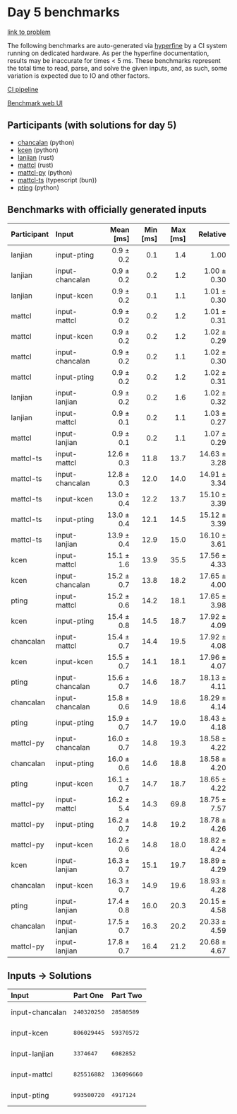 # Day 5 benchmarks

[link to problem](https://adventofcode.com/2023/day/5)

The following benchmarks are auto-generated via
[hyperfine](https://github.com/sharkdp/hyperfine) by a CI system running on
dedicated hardware. As per the hyperfine documentation, results may be
inaccurate for times < 5 ms. These benchmarks represent the total time to read,
parse, and solve the given inputs, and, as such, some variation is expected due
to IO and other factors.

[CI pipeline](http://ci.papercode.net:8080/teams/main/pipelines/aoc2023)

[Benchmark web UI](https://aoc.ancalagon.black)


## Participants (with solutions for day 5)

- [chancalan](https://github.com/chancalan/aoc2023) (python)
- [kcen](https://github.com/kcen/aoc2023) (python)
- [lanjian](https://github.com/lanjian/aoc-2023) (rust)
- [mattcl](https://github.com/mattcl/aoc2023) (rust)
- [mattcl-py](https://github.com/mattcl/aoc2023-py) (python)
- [mattcl-ts](https://github.com/mattcl/aoc2023-js) (typescript (bun))
- [pting](https://github.com/pting/aoc2023) (python)


## Benchmarks with officially generated inputs

| Participant | Input | Mean [ms] | Min [ms] | Max [ms] | Relative |
|:---|:---|---:|---:|---:|---:|
| lanjian | input-pting | 0.9 ± 0.2 | 0.1 | 1.4 | 1.00 |
| lanjian | input-chancalan | 0.9 ± 0.2 | 0.2 | 1.2 | 1.00 ± 0.30 |
| lanjian | input-kcen | 0.9 ± 0.2 | 0.1 | 1.1 | 1.01 ± 0.30 |
| mattcl | input-mattcl | 0.9 ± 0.2 | 0.2 | 1.2 | 1.01 ± 0.31 |
| mattcl | input-kcen | 0.9 ± 0.2 | 0.2 | 1.2 | 1.02 ± 0.29 |
| mattcl | input-chancalan | 0.9 ± 0.2 | 0.2 | 1.1 | 1.02 ± 0.30 |
| mattcl | input-pting | 0.9 ± 0.2 | 0.2 | 1.2 | 1.02 ± 0.31 |
| lanjian | input-lanjian | 0.9 ± 0.2 | 0.2 | 1.6 | 1.02 ± 0.32 |
| lanjian | input-mattcl | 0.9 ± 0.1 | 0.2 | 1.1 | 1.03 ± 0.27 |
| mattcl | input-lanjian | 0.9 ± 0.1 | 0.2 | 1.1 | 1.07 ± 0.29 |
| mattcl-ts | input-mattcl | 12.6 ± 0.3 | 11.8 | 13.7 | 14.63 ± 3.28 |
| mattcl-ts | input-chancalan | 12.8 ± 0.3 | 12.0 | 14.0 | 14.91 ± 3.34 |
| mattcl-ts | input-kcen | 13.0 ± 0.4 | 12.2 | 13.7 | 15.10 ± 3.39 |
| mattcl-ts | input-pting | 13.0 ± 0.4 | 12.1 | 14.5 | 15.12 ± 3.39 |
| mattcl-ts | input-lanjian | 13.9 ± 0.4 | 12.9 | 15.0 | 16.10 ± 3.61 |
| kcen | input-mattcl | 15.1 ± 1.6 | 13.9 | 35.5 | 17.56 ± 4.33 |
| kcen | input-chancalan | 15.2 ± 0.7 | 13.8 | 18.2 | 17.65 ± 4.00 |
| pting | input-mattcl | 15.2 ± 0.6 | 14.2 | 18.1 | 17.65 ± 3.98 |
| kcen | input-pting | 15.4 ± 0.8 | 14.5 | 18.7 | 17.92 ± 4.09 |
| chancalan | input-mattcl | 15.4 ± 0.7 | 14.4 | 19.5 | 17.92 ± 4.08 |
| kcen | input-kcen | 15.5 ± 0.7 | 14.1 | 18.1 | 17.96 ± 4.07 |
| pting | input-chancalan | 15.6 ± 0.7 | 14.6 | 18.7 | 18.13 ± 4.11 |
| chancalan | input-chancalan | 15.8 ± 0.6 | 14.9 | 18.6 | 18.29 ± 4.14 |
| pting | input-pting | 15.9 ± 0.7 | 14.7 | 19.0 | 18.43 ± 4.18 |
| mattcl-py | input-chancalan | 16.0 ± 0.7 | 14.8 | 19.3 | 18.58 ± 4.22 |
| chancalan | input-pting | 16.0 ± 0.6 | 14.6 | 18.8 | 18.58 ± 4.20 |
| pting | input-kcen | 16.1 ± 0.7 | 14.7 | 18.7 | 18.65 ± 4.22 |
| mattcl-py | input-mattcl | 16.2 ± 5.4 | 14.3 | 69.8 | 18.75 ± 7.57 |
| mattcl-py | input-pting | 16.2 ± 0.7 | 14.8 | 19.2 | 18.78 ± 4.26 |
| mattcl-py | input-kcen | 16.2 ± 0.6 | 14.8 | 18.0 | 18.82 ± 4.24 |
| kcen | input-lanjian | 16.3 ± 0.7 | 15.1 | 19.7 | 18.89 ± 4.29 |
| chancalan | input-kcen | 16.3 ± 0.7 | 14.9 | 19.6 | 18.93 ± 4.28 |
| pting | input-lanjian | 17.4 ± 0.8 | 16.0 | 20.3 | 20.15 ± 4.58 |
| chancalan | input-lanjian | 17.5 ± 0.7 | 16.3 | 20.2 | 20.33 ± 4.59 |
| mattcl-py | input-lanjian | 17.8 ± 0.7 | 16.4 | 21.2 | 20.68 ± 4.67 |


## Inputs -> Solutions

| Input | Part One | Part Two |
|:---|:---|:---|
|input-chancalan|<pre>240320250</pre>|<pre>28580589</pre>|
|input-kcen|<pre>806029445</pre>|<pre>59370572</pre>|
|input-lanjian|<pre>3374647</pre>|<pre>6082852</pre>|
|input-mattcl|<pre>825516882</pre>|<pre>136096660</pre>|
|input-pting|<pre>993500720</pre>|<pre>4917124</pre>|